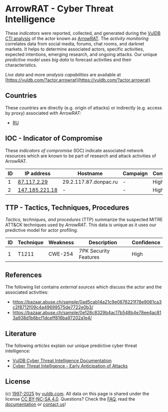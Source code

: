 # ArrowRAT - Cyber Threat Intelligence

These _indicators_ were reported, collected, and generated during the [VulDB CTI analysis](https://vuldb.com/?kb.cti) of the actor known as [ArrowRAT](https://vuldb.com/?actor.arrowrat). The _activity monitoring_ correlates data from social media, forums, chat rooms, and darknet markets. It helps to determine associated actors, specific activities, expected intentions, emerging research, and ongoing attacks. Our unique _predictive model_ uses _big data_ to forecast activities and their characteristics.

_Live data_ and more _analysis capabilities_ are available at [https://vuldb.com/?actor.arrowrat](https://vuldb.com/?actor.arrowrat)

## Countries

These _countries_ are directly (e.g. origin of attacks) or indirectly (e.g. access by proxy) associated with ArrowRAT:

* [RU](https://vuldb.com/?country.ru)

## IOC - Indicator of Compromise

These _indicators of compromise_ (IOC) indicate associated network resources which are known to be part of research and attack activities of ArrowRAT.

ID | IP address | Hostname | Campaign | Confidence
-- | ---------- | -------- | -------- | ----------
1 | [87.117.2.29](https://vuldb.com/?ip.87.117.2.29) | 29.2.117.87.donpac.ru | - | High
2 | [147.185.221.18](https://vuldb.com/?ip.147.185.221.18) | - | - | High

## TTP - Tactics, Techniques, Procedures

_Tactics, techniques, and procedures_ (TTP) summarize the suspected MITRE ATT&CK techniques used by _ArrowRAT_. This data is unique as it uses our predictive model for actor profiling.

ID | Technique | Weakness | Description | Confidence
-- | --------- | -------- | ----------- | ----------
1 | T1211 | CWE-254 | 7PK Security Features | High

## References

The following list contains _external sources_ which discuss the actor and the associated activities:

* https://bazaar.abuse.ch/sample/0ad5cab14a21c9e0876221f78e9061ca3c2f8712f09c4a49699575de7722e0b3/
* https://bazaar.abuse.ch/sample/0e128c8329b4ac17b548b4e78ee4ac813a938d1b6bcf1dceff816ba97202a1e4/

## Literature

The following _articles_ explain our unique predictive cyber threat intelligence:

* [VulDB Cyber Threat Intelligence Documentation](https://vuldb.com/?kb.cti)
* [Cyber Threat Intelligence - Early Anticipation of Attacks](https://www.scip.ch/en/?labs.20201022)

## License

(c) [1997-2025](https://vuldb.com/?kb.changelog) by [vuldb.com](https://vuldb.com/?kb.about). All data on this page is shared under the license [CC BY-NC-SA 4.0](https://creativecommons.org/licenses/by-nc-sa/4.0/). Questions? Check the [FAQ](https://vuldb.com/?kb.faq), read the [documentation](https://vuldb.com/?kb) or [contact us](https://vuldb.com/?contact)!

